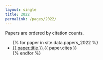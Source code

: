 ```yaml
---
layout: single
title: 2022
permalink: /pages/2022/
---
```


<span>Papers are ordered by citation counts.</span>

<ul>
    {% for paper in site.data.papers_2022 %}
      <li>
        <a href="{{ paper.url }}">
            {{ paper.title }}
        </a> {{ paper.cites }}
      </li>
    {% endfor %}
</ul>
